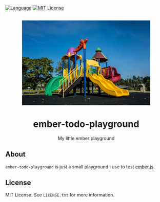 <div id="top"></div>

[![Language][language-shield]][language-url]
[![MIT License][license-shield]][license-url]


<br />
<div align="center">
  <a href="https://github.com/hackercowboy/ember-todo-playground">
    <img src="./playground.jpg" alt="Logo" style="max-width: 400px;">
  </a>

<h1 align="center">ember-todo-playground</h1>
  <p align="center">
    My little ember playground
  </p>
</div>

## About

`ember-todo-playground` is just a small playground i use to test [ember.js](language).

## License

MIT License. See `LICENSE.txt` for more information.

[language-shield]: https://img.shields.io/github/languages/top/hackercowboy/ember-todo-playground.svg?style=for-the-badge
[language-url]: https://github.com/hackercowboy/ember-todo-playground
[license-shield]: https://img.shields.io/github/license/hackercowboy/ember-todo-playground.svg?style=for-the-badge
[license-url]: https://github.com/hackercowboy/ember-todo-playground/blob/main/LICENSE.txt

